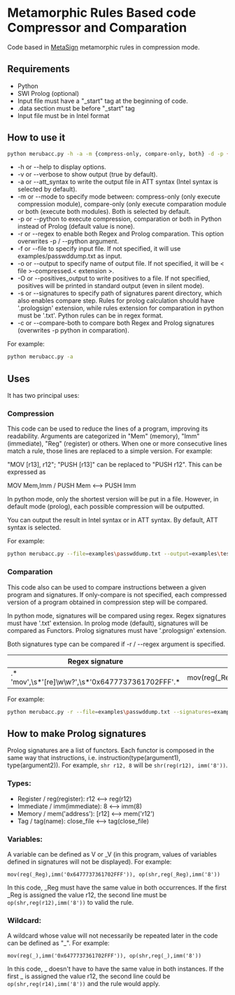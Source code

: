 # Metamorphic Rules Based code Compressor and Comparation

Code based in [MetaSign](https://github.com/LabSPY-univr/MetaSign) metamorphic rules in compression mode.

## Requirements

- Python
- SWI Prolog (optional)
- Input file must have a "_start" tag at the beginning of code.
- .data section must be before "_start" tag
- Input file must be in Intel format

## How to use it

```bash
python merubacc.py -h -a -m {compress-only, compare-only, both} -d -p {none,both,compression,comparation} -f file -o name -s signatures_path
```

- -h or --help to display options.
- -v or --verbose to show output (true by default).
- -a or --att_syntax to write the output file in ATT syntax (Intel syntax is selected by default).
- -m or --mode to specify mode between: compress-only (only execute compression module), compare-only (only execute
  comparation module or both (execute both modules). Both is selected by default.
- -p or --python to execute compression, comparation or both in Python instead of Prolog (default value is none).
- -r or --regex to enable both Regex and Prolog comparation. This option overwrites -p / --python argument.
- -f or --file to specify input file. If not specified, it will use examples/passwddump.txt as input.
- -o or --output to specify name of output file. If not specified, it will be < file >-compressed.< extension >.
- -O or --positives_output to write positives to a file. If not specified, positives will be printed in standard
  output (even in silent mode).
- -s or --signatures to specify path of signatures parent directory, which also enables compare step. Rules for prolog
  calculation should have '.prologsign' extension, while rules extension for comparation in python must be '.txt'.
  Python rules can be in regex format.
- -c or --compare-both to compare both Regex and Prolog signatures (overwrites -p python in comparation).

For example:

```bash
python merubacc.py -a
```

## Uses

It has two principal uses:

### Compression

This code can be used to reduce the lines of a program, improving its readability.
Arguments are categorized in "Mem" (memory), "Imm" (immediate), "Reg" (register) or others.
When one or more consecutive lines match a rule, those lines are replaced to a simple version. For example:

"MOV [r13], r12"; "PUSH [r13]" can be replaced to "PUSH r12". This can be expressed as

MOV Mem,Imm / PUSH Mem <--> PUSH Imm

In python mode, only the shortest version will be put in a file. However, in default mode (prolog), each possible
compression will be outputted.

You can output the result in Intel syntax or in ATT syntax. By default, ATT syntax is selected.

For example:

```bash
python merubacc.py --file=examples\passwddump.txt --output=examples\test.txt --mode=compress-only
```

### Comparation

This code also can be used to compare instructions between a given program and signatures. If only-compare is not
specified, each compressed version of a program obtained in compression step will be compared.

In python mode, signatures will be compared using regex. Regex signatures must have '.txt' extension.
In prolog mode (default), signatures will be compared as Functors. Prolog signatures must have '.prologsign' extension.

Both signatures type can be compared if -r / --regex argument is specified.

| Regex signature                                   | Prolog signature                         |
|---------------------------------------------------|------------------------------------------|
| .* 'mov',\s*'[re]\w\w?',\s*'0x6477737361702FFF'.* | mov(reg(_Reg),imm('0x6477737361702FFF')) |

For example:

```bash
python merubacc.py -r --file=examples\passwddump.txt --signatures=example_signatures/ --mode=compare-only
```

## How to make Prolog signatures

Prolog signatures are a list of functors.
Each functor is composed in the same way that instructions, i.e. instruction(type(argument1), type(argument2)).
For example, `shr r12, 8` will be `shr(reg(r12), imm('8'))`.

### Types:

- Register / reg(register): r12 <--> reg(r12)
- Immediate / imm(immediate): 8 <--> imm(8)
- Memory / mem('address'): \[r12] <--> mem('r12')
- Tag / tag(name): close_file <--> tag(close_file)

### Variables:

A variable can be defined as V or _V (in this program, values of variables defined in signatures will not be displayed).
For example:

`mov(reg(_Reg),imm('0x6477737361702FFF')),
op(shr,reg(_Reg),imm('8'))`

In this code, _Reg must have the same value in both occurrences.
If the first _Reg is assigned the value r12, the second line must be `op(shr,reg(r12),imm('8'))` to valid the rule.

### Wildcard:

A wildcard whose value will not necessarily be repeated later in the code can be defined as "_".
For example:

`mov(reg(_),imm('0x6477737361702FFF')),
op(shr,reg(_),imm('8'))`

In this code, _ doesn't have to have the same value in both instances.
If the first _ is assigned the value r12, the second line could be `op(shr,reg(r14),imm('8'))`
and the rule would apply.